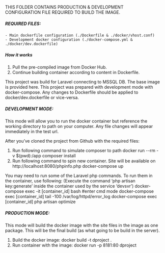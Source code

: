 THIS FOLDER CONTAINS PRODUCTION & DEVELOPMENT CONFIGURATION FILE REQUIRED TO BUILD THE IMAGE.


##### REQUIRED FILES:
    - Main dockerfile configuration (./Dockerfile & ./docker/vhost.conf)
    - Development docker configuration (./docker-compose.yml & ./docker/dev.dockerfile)

##### How it works

1. Pull the pre-compiled image from Docker Hub.
2. Continue building container according to content in Dockerfile.

This project was build for Laravel connecting to MSSQL DB. The base image is provided here.
This project was prepared with development mode with docker-compose. Any changes to Dockerfile should be applied to docker/dev.dockerfile or vice-versa.

##### DEVELOPMENT MODE:

This mode will allow you to run the docker container but reference the working directory to path on your computer.
Any file changes will appear immediately in the test url.

After you’ve cloned the project from Github with the required files:
1. Run following command to simulate composer to path
     docker run --rm -v $(pwd):/app composer install
2. Run following command to spin new container. Site will be available on http://localhost:8080/phpinfo.php
     docker-compose up

You may need to run some of the Laravel php commands. To run them in the container, use following:
(Execute the command ‘php artisan key:generate’ inside the container used by the service ‘devsvr’)
     docker-compose exec -it [container_id] bash  #enter cmd mode
     docker-compose exec [container_id] tail -100 /var/log/httpd/error_log
     docker-compose exec [container_id] php artisan optimize

##### PRODUCTION MODE:

This mode will build the docker image with the site files in the image as one package.
This will be the final build (as what going to be build in the server).

1. Build the docker image: docker build -t dproject .
2. Run container with the image: docker run -p 8181:80 dproject

